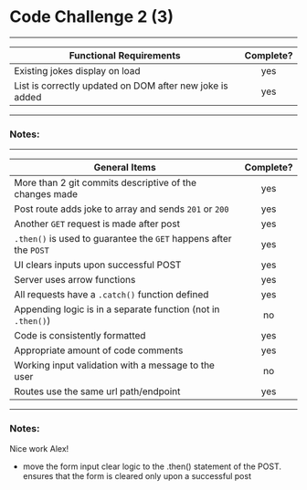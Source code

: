 # Code Challenge 2 (3)

---

| Functional Requirements                                  | Complete? |
| -------------------------------------------------------- | :-------: |
| Existing jokes display on load                           |    yes    |
| List is correctly updated on DOM after new joke is added |    yes    |

---

### Notes:

---

| General Items                                                     | Complete? |
| ----------------------------------------------------------------- | :-------: |
| More than 2 git commits descriptive of the changes made           |    yes    |
| Post route adds joke to array and sends `201` or `200`            |    yes    |
| Another `GET` request is made after post                          |    yes    |
| `.then()` is used to guarantee the `GET` happens after the `POST` |    yes    |
| UI clears inputs upon successful POST                             |    yes    |
| Server uses arrow functions                                       |    yes    |
| All requests have a `.catch()` function defined                   |    yes    |
| Appending logic is in a separate function (not in `.then()`)      |    no     |
| Code is consistently formatted                                    |    yes    |
| Appropriate amount of code comments                               |    yes    |
| Working input validation with a message to the user               |    no     |
| Routes use the same url path/endpoint                             |    yes    |

---

### Notes:

Nice work Alex!

- move the form input clear logic to the .then() statement of the POST. ensures that the form is cleared only upon a successful post
